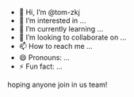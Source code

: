 - 👋 Hi, I’m @tom-zkj
- 👀 I’m interested in ...
- 🌱 I’m currently learning ...
- 💞️ I’m looking to collaborate on ...
- 📫 How to reach me ...
- 😄 Pronouns: ...
- ⚡ Fun fact: ...

<!---
tom-zkj/tom-zkj is a ✨ special ✨ repository because its `README.md` (this file) appears on your GitHub profile.
You can click the Preview link to take a look at your changes.
--->
hoping anyone join in us team!
